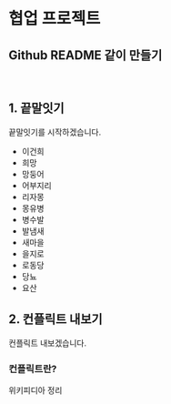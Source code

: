 # 협업 프로젝트

## Github README 같이 만들기

​	
## 1. 끝말잇기

끝말잇기를 시작하겠습니다.

- 이건희
- 희망
- 망둥어
- 어부지리
- 리자몽
- 몽유병
- 병수발
- 발냄새
- 새마을
- 을지로
- 로동당
- 당뇨
- 요산

## 2. 컨플릭트 내보기
컨플릭트 내보겠습니다.

### 컨플릭트란?
위키피디아 정리
